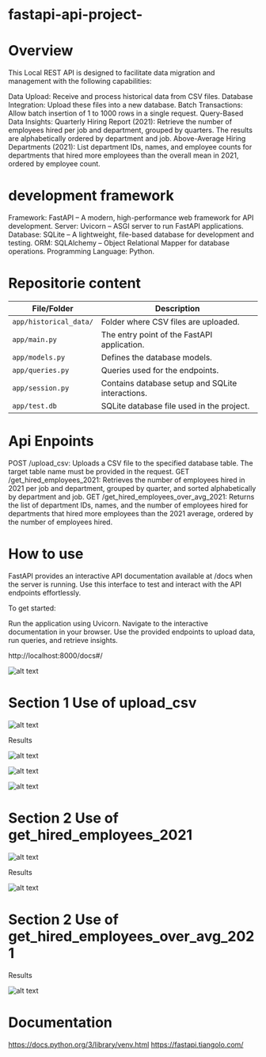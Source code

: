 # fastapi-api-project-


# Overview 

This Local REST API is designed to facilitate data migration and management with the following capabilities:

Data Upload: Receive and process historical data from CSV files.
Database Integration: Upload these files into a new database.
Batch Transactions: Allow batch insertion of 1 to 1000 rows in a single request.
Query-Based Data Insights:
Quarterly Hiring Report (2021): Retrieve the number of employees hired per job and department, grouped by quarters. The results are alphabetically ordered by department and job.
Above-Average Hiring Departments (2021): List department IDs, names, and employee counts for departments that hired more employees than the overall mean in 2021, ordered by employee count.


# development framework 

Framework: FastAPI – A modern, high-performance web framework for API development.
Server: Uvicorn – ASGI server to run FastAPI applications.
Database: SQLite – A lightweight, file-based database for development and testing.
ORM: SQLAlchemy – Object Relational Mapper for database operations.
Programming Language: Python.


# Repositorie content 

| **File/Folder**                      | **Description**                                                   |
|-------------------------------------|-------------------------------------------------------------------|
| `app/historical_data/`                  | Folder where CSV files are uploaded.                              |
| `app/main.py`                           | The entry point of the FastAPI application. 
  `app/models.py`                      | Defines the database models.                     |
| `app/queries.py`                        | Queries used for the endpoints.                                   |
| `app/session.py`                     | Contains database setup and SQLite interactions.                  |
| `app/test.db`                        | SQLite database file used in the project.                         |                                      |


# Api Enpoints
POST /upload_csv: Uploads a CSV file to the specified database table. The target table name must be provided in the request.
GET /get_hired_employees_2021: Retrieves the number of employees hired in 2021 per job and department, grouped by quarter, and sorted alphabetically by department and job.
GET /get_hired_employees_over_avg_2021: Returns the list of department IDs, names, and the number of employees hired for departments that hired more employees than the 2021 average, ordered by the number of employees hired.


# How to use 
FastAPI provides an interactive API documentation available at /docs when the server is running. Use this interface to test and interact with the API endpoints effortlessly.

To get started:

Run the application using Uvicorn.
Navigate to the interactive documentation in your browser.
Use the provided endpoints to upload data, run queries, and retrieve insights.

http://localhost:8000/docs#/


![alt text](img/image.png)


# Section 1 Use of upload_csv

![alt text](img/image-1.png)

Results 

![alt text](img/image-2.png)

![alt text](img/image-3.png)

![alt text](img/image-4.png)

# Section 2  Use of get_hired_employees_2021

![alt text](img/image-5.png)

Results 

![alt text](img/image-6.png)

# Section 2  Use of get_hired_employees_over_avg_2021
Results

![alt text](img/image-7.png)


# Documentation 

https://docs.python.org/3/library/venv.html
https://fastapi.tiangolo.com/


